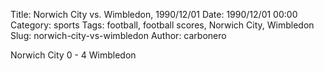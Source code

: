 Title: Norwich City vs. Wimbledon, 1990/12/01
Date: 1990/12/01 00:00
Category: sports
Tags: football, football scores, Norwich City, Wimbledon
Slug: norwich-city-vs-wimbledon
Author: carbonero


Norwich City 0 - 4 Wimbledon
